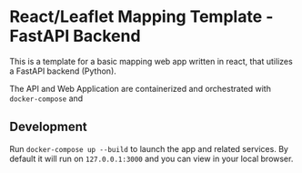 # React/Leaflet Mapping Template - FastAPI Backend

This is a template for a basic mapping web app written in react, that utilizes a FastAPI backend (Python).

The API and Web Application are containerized and orchestrated with `docker-compose` and 

## Development

Run `docker-compose up --build` to launch the app and related services. By default it will run on `127.0.0.1:3000` and you can view in your local browser.